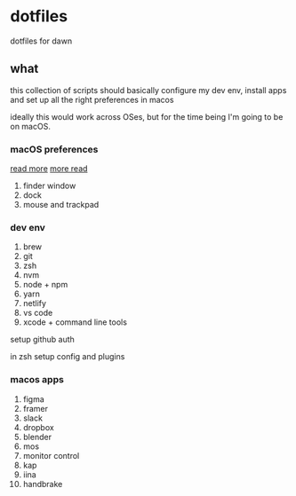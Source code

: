# dotfiles

dotfiles for dawn

## what

this collection of scripts should basically configure my dev env, install apps and set up all the right preferences in macos

ideally this would work across OSes, but for the time being I'm going to be on macOS.

### macOS preferences

[read more](https://wilsonmar.github.io/dotfiles/)
[more read](https://github.com/mathiasbynens/dotfiles/blob/main/.macos)

1. finder window
2. dock
3. mouse and trackpad

### dev env

1. brew
2. git
3. zsh
4. nvm
5. node + npm
6. yarn
7. netlify
8. vs code
9. xcode + command line tools

setup github auth

in zsh setup config and plugins

### macos apps

1. figma
2. framer
3. slack
4. dropbox
5. blender
6. mos
7. monitor control
8. kap
9. iina
10. handbrake
